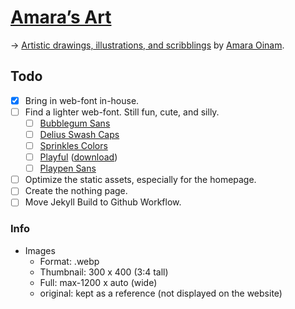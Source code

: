 # [Amara’s Art](https://amara.oinam.art/)

→ [Artistic drawings, illustrations, and scribblings](https://amara.oinam.art/) by [Amara Oinam](https://amara.oinam.com/).

## Todo

- [x] Bring in web-font in-house.
- [ ] Find a lighter web-font. Still fun, cute, and silly.
	- [ ] [Bubblegum Sans](https://fonts.google.com/specimen/Bubblegum+Sans?query=Bubblegum+Sans)
	- [ ] [Delius Swash Caps](https://fonts.google.com/specimen/Delius+Swash+Caps)
	- [ ] [Sprinkles Colors](https://www.fontspace.com/sprinklescolors-font-f16808)
	- [ ] [Playful](https://www.behance.net/gallery/109449449/Free-Font-PLAYFUL) ([download](https://drive.google.com/file/d/11epBbPoomfXN3htFoi38Y2fWN-KvuGkg/))
	- [ ] [Playpen Sans](https://fonts.google.com/specimen/Playpen+Sans)
- [ ] Optimize the static assets, especially for the homepage.
- [ ] Create the nothing page.
- [ ] Move Jekyll Build to Github Workflow.

### Info

- Images
	- Format: .webp
	- Thumbnail: 300 x 400 (3:4 tall)
	- Full: max-1200 x auto (wide)
	- original: kept as a reference (not displayed on the website)